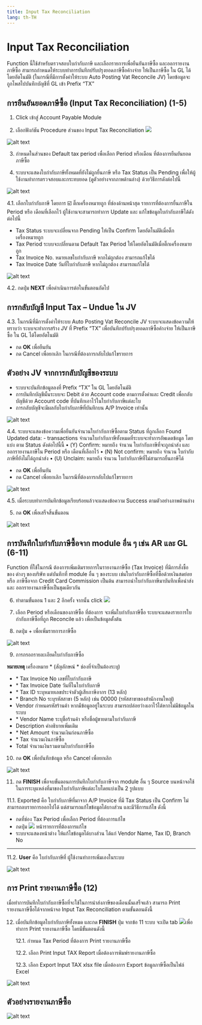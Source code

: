 ```yaml
---
title: Input Tax Reconciliation
lang: th-TH
---
```


# Input Tax Reconciliation

Function นี้ใช้สำหรับตรวจสอบใบกำกับภาษี และเลือกรายการเพื่อยืนยันภาษีซื้อ และออกรายงานภาษีซื้อ
สามารถกำหนดให้ระบบทำการบันทึกปรับปรุงยอดภาษีซื้อค้างจ่าย ให้เป็นภาษีซื้อ ใน GL ได้โดยอัตโนมัติ (ในกรณีที่มีการตั้งค่าให้ระบบ Auto Posting Vat Reconcile JV) โดยข้อมูลจะถูกโพสไปบันทึกบัญชีที่ GL เข้า Prefix “TX”

## การยืนยันยอดภาษีซื้อ (Input Tax Reconciliation) (1-5)

1. Click เข้าสู่ Account Payable Module

2. เลือกฟังก์ชัน Procedure ส่วนของ Input Tax Reconciliation <img src="./image-37.png" style="display: inline-block;" />

![alt text](image-38.png)

3. กำหนดในส่วนของ Default tax period เพื่อเลือก Period หรือเดือน ที่ต้องการยืนยันยอดภาษีซื้อ

4. ระบบจะแสดงใบกำกับภาษีทั้งหมดที่ยังไม่ถูกยื่นภาษี หรือ Tax Status เป็น Pending เพื่อให้ผู้ใช้งานทำการตรวจสอบและกระทบยอด (ดูตัวอย่างจากภาพด้านล่าง) ด้วยวิธีการดังต่อไปนี้

![alt text](image-39.png)

4.1. เลือกใบกำกับภาษี โดยการ ☑️ ติ๊กเครื่องหมายถูก ที่ช่องด้านหน้าสุด รายการที่ต้องการยื่นภาษีใน Period หรือ เดือนที่เลือกไว้
ผู้ใช้งานจะสามารถทำการ Update และ แก้ไขข้อมูลใบกำกับภาษีได้ดังต่อไปนี้

- Tax Status ระบบจะเปลี่ยนจาก Pending ให้เป็น Confirm โดยอัตโนมัติเมื่อติ๊กเครื่องหมายถูก
- Tax Period ระบบจะเปลี่ยนตาม Default Tax Period ให้โดยอัตโนมัติเมื่อติ๊กเครื่องหมายถูก
- Tax Invoice No. หมายเลขใบกำกับภาษี หากไม่ถูกต้อง สามารถแก้ไขได้
- Tax Invoice Date วันที่ใบกำกับภาษี หากไม่ถูกต้อง สามารถแก้ไขได้

![alt text](image-40.png)

4.2. กดปุ่ม **<span class="btn">NEXT</span>** เพื่อดำเนินการต่อในขั้นตอนถัดไป

## การกลับบัญชี Input Tax – Undue ใน JV

4.3. ในกรณีที่มีการตั้งค่าให้ระบบ Auto Posting Vat Reconcile JV ระบบจะแสดงข้อความให้ทราบว่า ระบบจะทำการสร้าง JV ที่ Prefix “TX” เพื่อบันทึกปรับปรุงยอดภาษีซื้อค้างจ่าย ให้เป็นภาษีซื้อ ใน GL ได้โดยอัตโนมัติ

- กด **<span class="btn">OK</span>** เพื่อยืนยัน
- กด Cancel เพื่อยกเลิก ในกรณีที่ต้องการกลับไปแก้ไขรายการ

## ตัวอย่าง JV จากการกลับบัญชีของระบบ

- ระบบจะบันทึกข้อมูลลงที่ Prefix “TX” ใน GL โดยอัตโนมัติ
- การบันทึกบัญชีนั้นระบบจะ Debit ด้วย Account code ตามการตั้งค่าและ Credit เพื่อกลับบัญชีด้วย Account code ที่บันทึกเอาไว้ในใบกำกับภาษีแต่ละใบ
- การกลับบัญชีจะมีผลกับใบกำกับภาษีที่บันทึกบน A/P Invoice เท่านั้น

![alt text](image-41.png)

4.4. ระบบจะแสดงข้อความเพื่อยืนยันจำนวนใบกำกับภาษีซื้อตาม Status ที่ถูกเลือก
Found Updated data: - transactions จำนวนใบกำกับภาษีทั้งหมดที่ระบบจะทำการอัพเดตข้อมูล
โดยแบ่ง ตาม Status ดังต่อไปนี้นี้
• (Y) Confirm: หมายถึง จำนวน ใบกำกับภาษีที่จะถูกนำส่ง และ ออกรายงานภาษีใน Period หรือ เดือนที่เลือกไว้
• (N) Not confirm: หมายถึง จำนวน ใบกำกับภาษีที่ยังไม่ได้ถูกนำส่ง
• (U) Unclaim: หมายถึง จำนวน ใบกำกับภาษีที่ไม่สามารถยื่นภาษีได้

- กด **<span class="btn">OK</span>** เพื่อยืนยัน
- กด Cancel เพื่อยกเลิก ในกรณีที่ต้องการกลับไปแก้ไขรายการ

![alt text](image-42.png)

4.5. เมื่อระบบทำการบันทึกข้อมูลเรียบร้อยแล้วจะแสดงข้อความ Success ตามตัวอย่างภาพด้านล่าง

5. กด **<span class="btn">OK</span>** เพื่อเสร็จสิ้นขั้นตอน

![alt text](image-43.png)

## การบันทึกใบกำกับภาษีซื้อจาก module อื่น ๆ เช่น AR และ GL (6-11)

Function ที่ใช้ในกรณี ต้องการเพิ่มเติมรายการในรายงานภาษีซื้อ (Tax Invoice) ที่มีการสั่งซื้อของ ต่างๆ ของบริษัท แต่บันทึกที่ module อื่น ๆ ของระบบ เช่นใบกำกับภาษีซื้อที่ซื้อด้วยเงินสดย่อย หรือ ภาษีซื้อจาก Credit Card Commission เป็นต้น สามารถนำใบกำกับภาษีมาบันทึกเพื่อนำส่ง และ ออกรายงานภาษีซื้อเป็นชุดเดียวกัน

6. ทำตามขั้นตอน 1 และ 2 อีกครั้ง จากนั้น click <img src="./image-44.png" style="display: inline-block;" />

7. เลือก Period หรือเดือนของภาษีซื้อ ที่ต้องการ จะเพิ่มใบกำกับภาษีซื้อ
   ระบบจะแสดงรายการใบกำกับภาษีซื้อที่ถูก Reconcile แล้ว เพื่อเป็นข้อมูลตั้งต้น

8. กดปุ่ม + เพื่อเพิ่มรายการภาษีซื้อ

![alt text](image-45.png)

9. การกรอกรายละเอียดใบกำกับภาษีซื้อ

**หมายเหตุ** เครื่องหมาย <span class="asterisk">\*</span>
(สัญลักษณ์ \* ช่องที่จำเป็นต้องระบุ)

- <span class="asterisk">\*</span> Tax Invoice No เลขที่ใบกำกับภาษี
- <span class="asterisk">\*</span> Tax Invoice Date วันที่ในใบกำกับภาษี
- <span class="asterisk">\*</span> Tax ID ระบุหมายเลขประจำตัวผู้เสียภาษีอากร (13 หลัก)
- <span class="asterisk">\*</span> Branch No ระบุรหัสสาขา (5 หลัก) เช่น 00000 (รหัสสาขาของสำนักงานใหญ่)
- Vendor กำหนดรหัสร้านค้า หากมีข้อมูลอยู่ในระบบ สามารถปล่อยว่างเอาไว้ได้หากไม่มีข้อมูลในระบบ
- <span class="asterisk">\*</span> Vendor Name ระบุชื่อร้านค้า หรือชื่อผู้ขายตามใบกำกับภาษี
- Description คำอธิบายเพิ่มเติม
- <span class="asterisk">\*</span> Net Amount จำนวนเงินก่อนภาษีซื้อ
- <span class="asterisk">\*</span> Tax จำนวนเงินภาษีซื้อ
- Total จำนวนเงินรวมตามใบกำกับภาษีซื้อ

10. กด **<span class="btn">OK</span>** เพื่อบันทึกข้อมูล หรือ Cancel เพื่อยกเลิก

![alt text](image-46.png)

11. กด **<span class="btn">FINISH</span>** เพื่อจบขั้นตอนการบันทึกใบกำกับภาษีจาก module อื่น ๆ Source บนหน้าจอใช้ในการระบุแหล่งที่มาของใบกำกับภาษีแต่ละใบโดยแบ่งเป็น 2 รูปแบบ

11.1. Exported คือ ใบกำกับภาษีที่มาจาก A/P Invoice ที่มี Tax Status เป็น Confirm ไม่สามารถลบรายการออกไปได้ แต่สามารถแก้ไขข้อมูลได้บางส่วน และมีวิธีการแก้ไข ดังนี้

- กดที่ช่อง Tax Period เพื่อเลือก Period ที่ต้องการแก้ไข
- กดปุ่ม <img src="../public/edit_icon.svg" style="display: inline-block;" /> หน้ารายการที่ต้องการแก้ไข
- ระบบจะแสดงหน้าต่าง ให้แก้ไขข้อมูลได้บางส่วน ได้แก่ Vendor Name, Tax ID, Branch No

---

11.2. **User** คือ ใบกำกับภาษีที่ ผู้ใช้งานทำการเพิ่มเองในระบบ

![alt text](image-47.png)

## การ Print รายงานภาษีซื้อ (12)

เมื่อทำการบันทึกใบกำกับภาษีซื้อที่จะใช้ในการนำส่งภาษีของเดือนนั้นเสร็จแล้ว สามารถ Print รายงานภาษีซื้อได้จากหน้าจอ Input Tax Reconciliation ตามขั้นตอนดังนี้

12. เมื่อบันทึกข้อมูลใบกำกับภาษีทั้งหมด และกด **<span class="btn">FINISH</span>** ปุ่ม จากข้อ 11 ระบบ จะเปิด tab <img src="./image-48.png" style="display: inline-block;" />เพื่อทำการ Print รายงานภาษีซื้อ โดยมีขั้นตอนดังนี้

    12.1. กำหนด Tax Period ที่ต้องการ Print รายงานภาษีซื้อ

    12.2. เลือก Print Input TAX Report เมื่อต้องการพิมพ์รายงานภาษีซื้อ

    12.3. เลือก Export Input TAX xlsx file เมื่อต้องการ Export ข้อมูลภาษีซื้อเป็นไฟล์ Excel

![alt text](image-49.png)

## ตัวอย่างรายงานภาษีซื้อ

![alt text](image-50.png)
